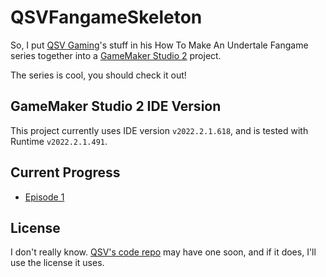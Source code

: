 QSVFangameSkeleton
========================

So, I put [QSV Gaming](https://www.youtube.com/c/QSVGaming)'s stuff in his How To Make An Undertale Fangame series together into a [GameMaker Studio 2](https://www.yoyogames.com/get) project.

The series is cool, you should check it out!

## GameMaker Studio 2 IDE Version

This project currently uses IDE version `v2022.2.1.618`, and is tested with Runtime `v2022.2.1.491`.

## Current Progress

  * [Episode 1](https://www.youtube.com/watch?v=QYtUkzjWd-Q)

## License

I don't really know. [QSV's code repo](https://github.com/TheRealQSV/UT-CodeSnippets) may have one soon, and if it does, I'll use the license it uses.